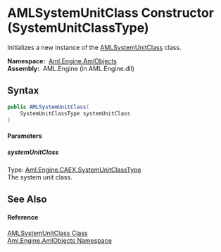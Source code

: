 AMLSystemUnitClass Constructor (SystemUnitClassType)
====================================================
Initializes a new instance of the [AMLSystemUnitClass][1] class.

  **Namespace:**  [Aml.Engine.AmlObjects][2]  
  **Assembly:**  AML.Engine (in AML.Engine.dll)

Syntax
------

```csharp
public AMLSystemUnitClass(
	SystemUnitClassType systemUnitClass
)
```

#### Parameters

##### *systemUnitClass*
Type: [Aml.Engine.CAEX.SystemUnitClassType][3]  
The system unit class.


See Also
--------

#### Reference
[AMLSystemUnitClass Class][1]  
[Aml.Engine.AmlObjects Namespace][2]  

[1]: README.md
[2]: ../README.md
[3]: ../../Aml.Engine.CAEX/SystemUnitClassType/README.md
[4]: https://www.automationml.org
[5]: ../../icons/logoShade.png